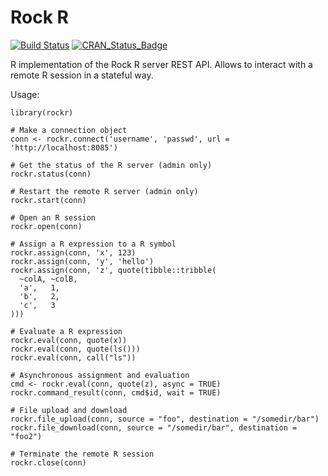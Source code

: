 # Rock R

[![Build Status](https://travis-ci.com/obiba/rockr.svg?branch=master)](https://travis-ci.com/obiba/rockr)
[![CRAN_Status_Badge](http://www.r-pkg.org/badges/version/rockr)](https://cran.r-project.org/package=rockr)

R implementation of the Rock R server REST API. Allows to interact with a remote R session
in a stateful way.

Usage:

```
library(rockr)

# Make a connection object
conn <- rockr.connect('username', 'passwd', url = 'http://localhost:8085')

# Get the status of the R server (admin only)
rockr.status(conn)

# Restart the remote R server (admin only)
rockr.start(conn)

# Open an R session
rockr.open(conn)

# Assign a R expression to a R symbol
rockr.assign(conn, 'x', 123)
rockr.assign(conn, 'y', 'hello')
rockr.assign(conn, 'z', quote(tibble::tribble(
  ~colA, ~colB,
  'a',   1,
  'b',   2,
  'c',   3
)))

# Evaluate a R expression
rockr.eval(conn, quote(x))
rockr.eval(conn, quote(ls()))
rockr.eval(conn, call("ls"))

# Asynchronous assignment and evaluation
cmd <- rockr.eval(conn, quote(z), async = TRUE)
rockr.command_result(conn, cmd$id, wait = TRUE)

# File upload and download
rockr.file_upload(conn, source = "foo", destination = "/somedir/bar")
rockr.file_download(conn, source = "/somedir/bar", destination = "foo2")

# Terminate the remote R session
rockr.close(conn)
```

